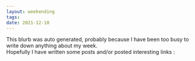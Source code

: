 ```yaml
---
layout: weekending
tags: 
date: 2021-12-10
---
```


This blurb was auto generated, probably because I have been too busy to write down anything about my week.  
Hopefully I have written some posts and/or posted interesting links :
